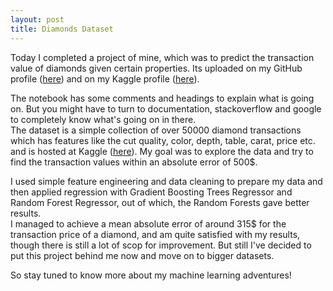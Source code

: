 ```yaml
---
layout: post
title: Diamonds Dataset
---
```


Today I completed a project of mine, which was to predict the transaction value of diamonds given certain properties. Its uploaded on my GitHub profile ([here]()) and on my Kaggle profile ([here]()).

The notebook has some comments and headings to explain what is going on. But you might have to turn to documentation, stackoverflow and google to completely know what's going on in there.  
The dataset is a simple collection of over 50000 diamond transactions which has features like the cut quality, color, depth, table, carat, price etc. and is hosted at Kaggle ([here](https://www.kaggle.com/shivam2503/diamonds)). My goal was to explore the data and try to find the transaction values within an absolute error of 500$.

I used simple feature engineering and data cleaning to prepare my data and then applied regression with Gradient Boosting Trees Regressor and Random Forest Regressor, out of which, the Random Forests gave better results.  
I managed to achieve a mean absolute error of around 315$ for the transaction price of a diamond, and am quite satisfied with my results, though there is still a lot of scop for improvement. But still I've decided to put this project behind me now and move on to bigger datasets.

So stay tuned to know more about my machine learning adventures!